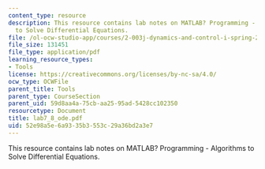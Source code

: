```yaml
---
content_type: resource
description: This resource contains lab notes on MATLAB? Programming - Algorithms
  to Solve Differential Equations.
file: /ol-ocw-studio-app/courses/2-003j-dynamics-and-control-i-spring-2007/52e98a5e6a9335b3553c29a36bd2a3e7_lab7_8_ode.pdf
file_size: 131451
file_type: application/pdf
learning_resource_types:
- Tools
license: https://creativecommons.org/licenses/by-nc-sa/4.0/
ocw_type: OCWFile
parent_title: Tools
parent_type: CourseSection
parent_uid: 59d8aa4a-75cb-aa25-95ad-5428cc102350
resourcetype: Document
title: lab7_8_ode.pdf
uid: 52e98a5e-6a93-35b3-553c-29a36bd2a3e7
---
```

This resource contains lab notes on MATLAB? Programming - Algorithms to Solve Differential Equations.